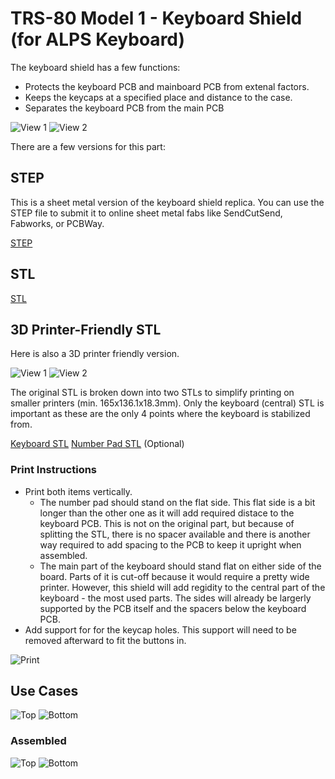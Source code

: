 # TRS-80 Model 1 - Keyboard Shield (for ALPS Keyboard)

The keyboard shield has a few functions:
- Protects the keyboard PCB and mainboard PCB from extenal factors.
- Keeps the keycaps at a specified place and distance to the case.
- Separates the keyboard PCB from the main PCB

![View 1](Images/Keyboard_Shield_1.png)
![View 2](Images/Keyboard_Shield_2.png)

There are a few versions for this part:

## STEP

This is a sheet metal version of the keyboard shield replica. You can use the STEP file to submit it to online sheet metal fabs like SendCutSend, Fabworks, or PCBWay.

[STEP](Keyboard_Shield_ALPS_v1.step)

## STL

[STL](Keyboard_Stem_ALPS.stl)

## 3D Printer-Friendly STL

Here is also a 3D printer friendly version.

![View 1](Images/Keyboard_Shield_Printable_1.png)
![View 2](Images/Keyboard_Shield_Printable_2.png)

The original STL is broken down into two STLs to simplify printing on smaller printers (min. 165x136.1x18.3mm). Only the keyboard (central) STL is important as these are the only 4 points where the keyboard is stabilized from.

[Keyboard STL](Keyboard_Shield_Printable_Main.stl)
[Number Pad STL](Keyboard_Shield_Printable_Num.stl) (Optional)

### Print Instructions

- Print both items vertically.
  - The number pad should stand on the flat side. This flat side is a bit longer than the other one as it will add required distace to the keyboard PCB. This is not on the original part, but because of splitting the STL, there is no spacer available and there is another way required to add spacing to the PCB to keep it upright when assembled.
  - The main part of the keyboard should stand flat on either side of the board. Parts of it is cut-off because it would require a pretty wide printer. However, this shield will add regidity to the central part of the keyboard - the most used parts. The sides will already be largerly supported by the PCB itself and the spacers below the keyboard PCB.
- Add support for for the keycap holes. This support will need to be removed afterward to fit the buttons in.

![Print](Images/Print.png)

## Use Cases

![Top](Images/DSC00079_Small.JPG)
![Bottom](Images/DSC00080_Small.JPG)

### Assembled

![Top](Images/DSC00110_Small.JPG)
![Bottom](Images/DSC00107_Small.JPG)

